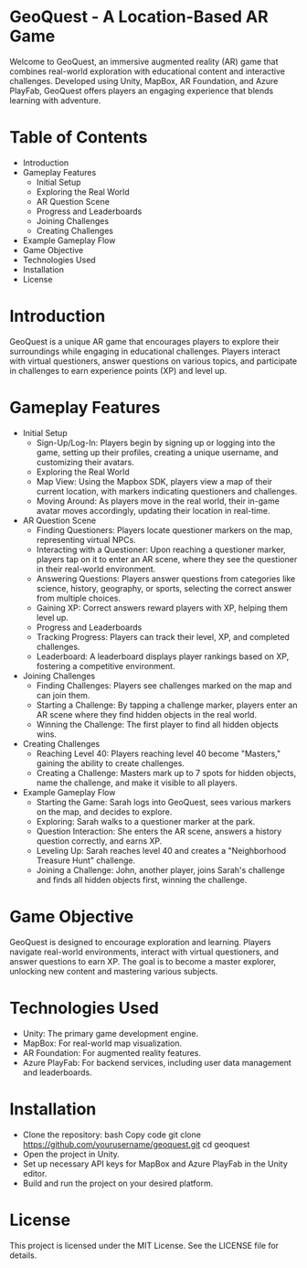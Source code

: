 # GeoQuest - A Location-Based AR Game
Welcome to GeoQuest, an immersive augmented reality (AR) game that combines real-world exploration with educational content and interactive challenges. Developed using Unity, MapBox, AR Foundation, and Azure PlayFab, GeoQuest offers players an engaging experience that blends learning with adventure.

# Table of Contents
- Introduction
- Gameplay Features
  - Initial Setup
  - Exploring the Real World
  - AR Question Scene
  - Progress and Leaderboards
  - Joining Challenges
  - Creating Challenges
- Example Gameplay Flow
- Game Objective
- Technologies Used
- Installation
- License
# Introduction
GeoQuest is a unique AR game that encourages players to explore their surroundings while engaging in educational challenges. Players interact with virtual questioners, answer questions on various topics, and participate in challenges to earn experience points (XP) and level up.

# Gameplay Features
- Initial Setup
  - Sign-Up/Log-In: Players begin by signing up or logging into the game, setting up their profiles, creating a unique username, and customizing their avatars.
  - Exploring the Real World
  - Map View: Using the Mapbox SDK, players view a map of their current location, with markers indicating questioners and challenges.
  - Moving Around: As players move in the real world, their in-game avatar moves accordingly, updating their location in real-time.
- AR Question Scene
  - Finding Questioners: Players locate questioner markers on the map, representing virtual NPCs.
  - Interacting with a Questioner: Upon reaching a questioner marker, players tap on it to enter an AR scene, where they see the questioner in their real-world environment.
  - Answering Questions: Players answer questions from categories like science, history, geography, or sports, selecting the correct answer from multiple choices.
  - Gaining XP: Correct answers reward players with XP, helping them level up.
  - Progress and Leaderboards
  - Tracking Progress: Players can track their level, XP, and completed challenges.
  - Leaderboard: A leaderboard displays player rankings based on XP, fostering a competitive environment.
- Joining Challenges
  - Finding Challenges: Players see challenges marked on the map and can join them.
  - Starting a Challenge: By tapping a challenge marker, players enter an AR scene where they find hidden objects in the real world.
  - Winning the Challenge: The first player to find all hidden objects wins.
- Creating Challenges
  - Reaching Level 40: Players reaching level 40 become "Masters," gaining the ability to create challenges.
  - Creating a Challenge: Masters mark up to 7 spots for hidden objects, name the challenge, and make it visible to all players.
- Example Gameplay Flow
  - Starting the Game: Sarah logs into GeoQuest, sees various markers on the map, and decides to explore.
  - Exploring: Sarah walks to a questioner marker at the park.
  - Question Interaction: She enters the AR scene, answers a history question correctly, and earns XP.
  - Leveling Up: Sarah reaches level 40 and creates a "Neighborhood Treasure Hunt" challenge.
  - Joining a Challenge: John, another player, joins Sarah's challenge and finds all hidden objects first, winning the challenge.
# Game Objective
GeoQuest is designed to encourage exploration and learning. Players navigate real-world environments, interact with virtual questioners, and answer questions to earn XP. The goal is to become a master explorer, unlocking new content and mastering various subjects.

# Technologies Used
- Unity: The primary game development engine.
- MapBox: For real-world map visualization.
- AR Foundation: For augmented reality features.
- Azure PlayFab: For backend services, including user data management and leaderboards.
# Installation
- Clone the repository:
bash
Copy code
git clone https://github.com/yourusername/geoquest.git
cd geoquest
- Open the project in Unity.
- Set up necessary API keys for MapBox and Azure PlayFab in the Unity editor.
- Build and run the project on your desired platform.

# License
This project is licensed under the MIT License. See the LICENSE file for details.
